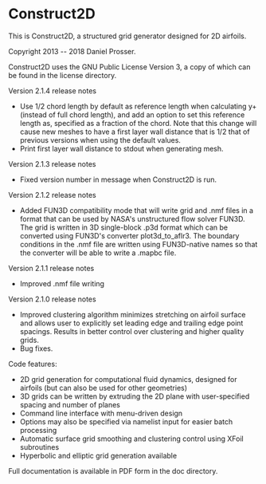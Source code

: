 # Construct2D

This is Construct2D, a structured grid generator designed for 2D airfoils.

Copyright 2013 -- 2018 Daniel Prosser.

Construct2D uses the GNU Public License Version 3, a copy of which can be
found in the license directory.

Version 2.1.4 release notes
- Use 1/2 chord length by default as reference length when calculating y+
  (instead of full chord length), and add an option to set this reference length
  as, specified as a fraction of the chord. Note that this change will cause new
  meshes to have a first layer wall distance that is 1/2 that of previous
  versions when using the default values.
- Print first layer wall distance to stdout when generating mesh.

Version 2.1.3 release notes
- Fixed version number in message when Construct2D is run.

Version 2.1.2 release notes
- Added FUN3D compatibility mode that will write grid and .nmf files in a format
  that can be used by NASA's unstructured flow solver FUN3D. The grid is written
  in 3D single-block .p3d format which can be converted using FUN3D's converter
  plot3d_to_aflr3. The boundary conditions in the .nmf file are written using
  FUN3D-native names so that the converter will be able to write a .mapbc file.

Version 2.1.1 release notes
- Improved .nmf file writing

Version 2.1.0 release notes
- Improved clustering algorithm minimizes stretching on airfoil surface and
  allows user to explicitly set leading edge and trailing edge point spacings.
  Results in better control over clustering and higher quality grids.
- Bug fixes.

Code features:
- 2D grid generation for computational fluid dynamics, designed for airfoils
  (but can also be used for other geometries)
- 3D grids can be written by extruding the 2D plane with user-specified
  spacing and number of planes
- Command line interface with menu-driven design
- Options may also be specified via namelist input for easier batch processing
- Automatic surface grid smoothing and clustering control using XFoil
  subroutines
- Hyperbolic and elliptic grid generation available

Full documentation is available in PDF form in the doc directory.

